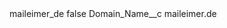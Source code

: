 <?xml version="1.0" encoding="UTF-8"?>
<CustomMetadata xmlns="http://soap.sforce.com/2006/04/metadata" xmlns:xsi="http://www.w3.org/2001/XMLSchema-instance" xmlns:xsd="http://www.w3.org/2001/XMLSchema">
    <label>maileimer_de</label>
    <protected>false</protected>
    <values>
        <field>Domain_Name__c</field>
        <value xsi:type="xsd:string">maileimer.de</value>
    </values>
</CustomMetadata>
